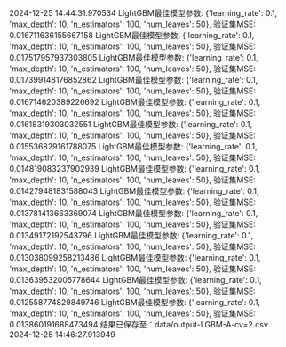 2024-12-25 14:44:31.970534
LightGBM最佳模型参数: {'learning_rate': 0.1, 'max_depth': 10, 'n_estimators': 100, 'num_leaves': 50}, 验证集MSE: 0.016711636155667158
LightGBM最佳模型参数: {'learning_rate': 0.1, 'max_depth': 10, 'n_estimators': 100, 'num_leaves': 50}, 验证集MSE: 0.017517957937303805
LightGBM最佳模型参数: {'learning_rate': 0.1, 'max_depth': 10, 'n_estimators': 100, 'num_leaves': 50}, 验证集MSE: 0.017399148176852862
LightGBM最佳模型参数: {'learning_rate': 0.1, 'max_depth': 10, 'n_estimators': 100, 'num_leaves': 50}, 验证集MSE: 0.016714620389226692
LightGBM最佳模型参数: {'learning_rate': 0.1, 'max_depth': 10, 'n_estimators': 100, 'num_leaves': 50}, 验证集MSE: 0.01618319303032551
LightGBM最佳模型参数: {'learning_rate': 0.1, 'max_depth': 10, 'n_estimators': 100, 'num_leaves': 50}, 验证集MSE: 0.015536829161788075
LightGBM最佳模型参数: {'learning_rate': 0.1, 'max_depth': 10, 'n_estimators': 100, 'num_leaves': 50}, 验证集MSE: 0.014819083237902939
LightGBM最佳模型参数: {'learning_rate': 0.1, 'max_depth': 10, 'n_estimators': 100, 'num_leaves': 50}, 验证集MSE: 0.014279481831588043
LightGBM最佳模型参数: {'learning_rate': 0.1, 'max_depth': 10, 'n_estimators': 100, 'num_leaves': 50}, 验证集MSE: 0.013781413663369074
LightGBM最佳模型参数: {'learning_rate': 0.1, 'max_depth': 10, 'n_estimators': 100, 'num_leaves': 50}, 验证集MSE: 0.01349172192543796
LightGBM最佳模型参数: {'learning_rate': 0.1, 'max_depth': 10, 'n_estimators': 100, 'num_leaves': 50}, 验证集MSE: 0.013038099258213486
LightGBM最佳模型参数: {'learning_rate': 0.1, 'max_depth': 10, 'n_estimators': 100, 'num_leaves': 50}, 验证集MSE: 0.013639532005778644
LightGBM最佳模型参数: {'learning_rate': 0.1, 'max_depth': 10, 'n_estimators': 100, 'num_leaves': 50}, 验证集MSE: 0.012558774829849746
LightGBM最佳模型参数: {'learning_rate': 0.1, 'max_depth': 10, 'n_estimators': 100, 'num_leaves': 50}, 验证集MSE: 0.013860191688473494
结果已保存至：data/output-LGBM-A-cv=2.csv
2024-12-25 14:46:27.913949